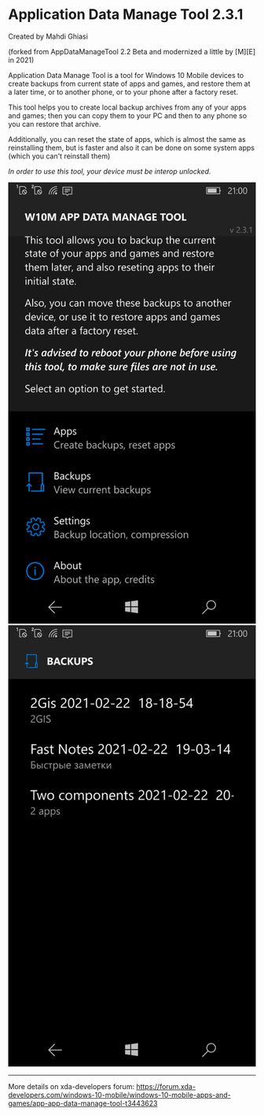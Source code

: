 # Application Data Manage Tool 2.3.1

  Created by Mahdi Ghiasi

(forked from AppDataManageTool 2.2 Beta and modernized a little by [M][E] in 2021)

Application Data Manage Tool is a tool for Windows 10 Mobile devices to create backups from current state of apps 
and games, and restore them at a later time, or to another phone, or to your phone after a factory reset.

This tool helps you to create local backup archives from any of your apps and games; 
then you can copy them to your PC and then to any phone so you can restore that archive.

Additionally, you can reset the state of apps, which is almost the same as reinstalling them, but is faster  and also it can be done on some system apps (which you can't reinstall them)

*In order to use this tool, your device must be interop unlocked.*

![screenshot1](shot1.png "screenshot1")
![screenshot2](shot2.png "screenshot2")

---

More details on xda-developers forum: 
https://forum.xda-developers.com/windows-10-mobile/windows-10-mobile-apps-and-games/app-app-data-manage-tool-t3443623
